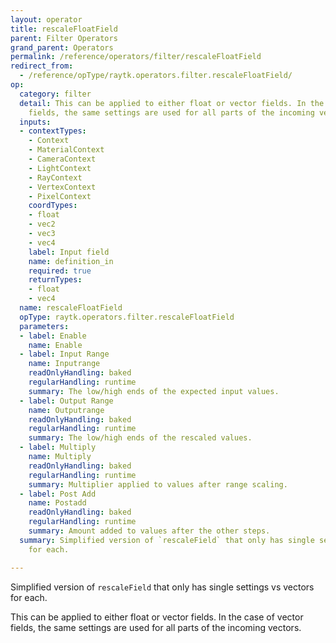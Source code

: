 ```yaml
---
layout: operator
title: rescaleFloatField
parent: Filter Operators
grand_parent: Operators
permalink: /reference/operators/filter/rescaleFloatField
redirect_from:
  - /reference/opType/raytk.operators.filter.rescaleFloatField/
op:
  category: filter
  detail: This can be applied to either float or vector fields. In the case of vector
    fields, the same settings are used for all parts of the incoming vectors.
  inputs:
  - contextTypes:
    - Context
    - MaterialContext
    - CameraContext
    - LightContext
    - RayContext
    - VertexContext
    - PixelContext
    coordTypes:
    - float
    - vec2
    - vec3
    - vec4
    label: Input field
    name: definition_in
    required: true
    returnTypes:
    - float
    - vec4
  name: rescaleFloatField
  opType: raytk.operators.filter.rescaleFloatField
  parameters:
  - label: Enable
    name: Enable
  - label: Input Range
    name: Inputrange
    readOnlyHandling: baked
    regularHandling: runtime
    summary: The low/high ends of the expected input values.
  - label: Output Range
    name: Outputrange
    readOnlyHandling: baked
    regularHandling: runtime
    summary: The low/high ends of the rescaled values.
  - label: Multiply
    name: Multiply
    readOnlyHandling: baked
    regularHandling: runtime
    summary: Multiplier applied to values after range scaling.
  - label: Post Add
    name: Postadd
    readOnlyHandling: baked
    regularHandling: runtime
    summary: Amount added to values after the other steps.
  summary: Simplified version of `rescaleField` that only has single settings vs vectors
    for each.

---
```



Simplified version of `rescaleField` that only has single settings vs vectors for each.

This can be applied to either float or vector fields. In the case of vector fields, the same settings are used for all parts of the incoming vectors.